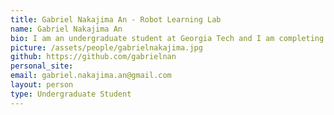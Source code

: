```yaml
---
title: Gabriel Nakajima An - Robot Learning Lab
name: Gabriel Nakajima An
bio: I am an undergraduate student at Georgia Tech and I am completing a B.S. in Computer Science with a focus in Intelligence and Theory. I love building things and working on AI and ML projects.
picture: /assets/people/gabrielnakajima.jpg
github: https://github.com/gabrielnan
personal_site: 
email: gabriel.nakajima.an@gmail.com
layout: person
type: Undergraduate Student
---
```


